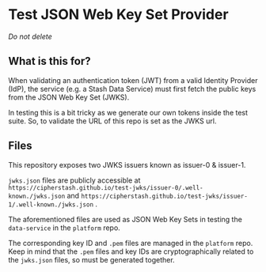# Test JSON Web Key Set Provider

_Do not delete_

## What is this for?

When validating an authentication token (JWT) from a valid Identity Provider (IdP), the service (e.g. a Stash Data Service) must first fetch the public keys from the JSON Web Key Set (JWKS).

In testing this is a bit tricky as we generate our own tokens inside the test suite.  So, to validate the URL of this repo is set as the JWKS url.

## Files

This repository exposes two JWKS issuers known as issuer-0 & issuer-1.

`jwks.json` files are publicly accessible at `https://cipherstash.github.io/test-jwks/issuer-0/.well-known./jwks.json` and `https://cipherstash.github.io/test-jwks/issuer-1/.well-known./jwks.json` .

The aforementioned files are used as JSON Web Key Sets in testing the `data-service` in the `platform` repo.

The corresponding key ID and `.pem` files are managed in the `platform` repo. Keep in mind that the `.pem` files and key IDs are cryptographically related to the `jwks.json` files, so must be generated together.
